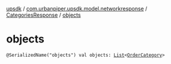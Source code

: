 [upsdk](../../index.md) / [com.urbanpiper.upsdk.model.networkresponse](../index.md) / [CategoriesResponse](index.md) / [objects](./objects.md)

# objects

`@SerializedName("objects") val objects: `[`List`](https://kotlinlang.org/api/latest/jvm/stdlib/kotlin.collections/-list/index.html)`<`[`OrderCategory`](../-order-category/index.md)`>`